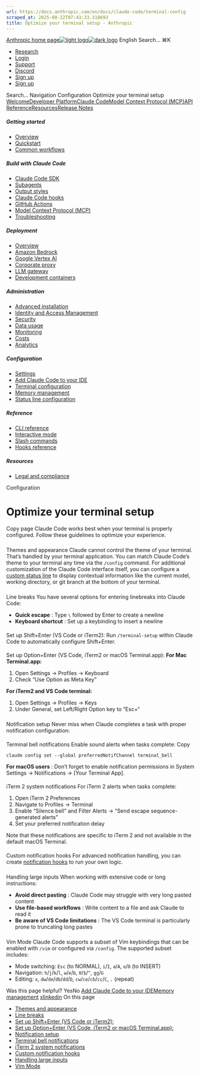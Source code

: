 ```yaml
---
url: https://docs.anthropic.com/en/docs/claude-code/terminal-config
scraped_at: 2025-08-22T07:43:33.318693
title: Optimize your terminal setup - Anthropic
---
```


[Anthropic home page![light logo](https://mintlify.s3.us-west-1.amazonaws.com/anthropic/logo/light.svg)![dark logo](https://mintlify.s3.us-west-1.amazonaws.com/anthropic/logo/dark.svg)](https://docs.anthropic.com/)
English
Search...
⌘K
  * [Research](https://www.anthropic.com/research)
  * [Login](https://console.anthropic.com/login)
  * [Support](https://support.anthropic.com/)
  * [Discord](https://www.anthropic.com/discord)
  * [Sign up](https://console.anthropic.com/login)
  * [Sign up](https://console.anthropic.com/login)


Search...
Navigation
Configuration
Optimize your terminal setup
[Welcome](https://docs.anthropic.com/en/home)[Developer Platform](https://docs.anthropic.com/en/docs/intro)[Claude Code](https://docs.anthropic.com/en/docs/claude-code/overview)[Model Context Protocol (MCP)](https://docs.anthropic.com/en/docs/mcp)[API Reference](https://docs.anthropic.com/en/api/messages)[Resources](https://docs.anthropic.com/en/resources/overview)[Release Notes](https://docs.anthropic.com/en/release-notes/overview)
##### Getting started
  * [Overview](https://docs.anthropic.com/en/docs/claude-code/overview)
  * [Quickstart](https://docs.anthropic.com/en/docs/claude-code/quickstart)
  * [Common workflows](https://docs.anthropic.com/en/docs/claude-code/common-workflows)


##### Build with Claude Code
  * [Claude Code SDK](https://docs.anthropic.com/en/docs/claude-code/sdk)
  * [Subagents](https://docs.anthropic.com/en/docs/claude-code/sub-agents)
  * [Output styles](https://docs.anthropic.com/en/docs/claude-code/output-styles)
  * [Claude Code hooks](https://docs.anthropic.com/en/docs/claude-code/hooks-guide)
  * [GitHub Actions](https://docs.anthropic.com/en/docs/claude-code/github-actions)
  * [Model Context Protocol (MCP)](https://docs.anthropic.com/en/docs/claude-code/mcp)
  * [Troubleshooting](https://docs.anthropic.com/en/docs/claude-code/troubleshooting)


##### Deployment
  * [Overview](https://docs.anthropic.com/en/docs/claude-code/third-party-integrations)
  * [Amazon Bedrock](https://docs.anthropic.com/en/docs/claude-code/amazon-bedrock)
  * [Google Vertex AI](https://docs.anthropic.com/en/docs/claude-code/google-vertex-ai)
  * [Corporate proxy](https://docs.anthropic.com/en/docs/claude-code/corporate-proxy)
  * [LLM gateway](https://docs.anthropic.com/en/docs/claude-code/llm-gateway)
  * [Development containers](https://docs.anthropic.com/en/docs/claude-code/devcontainer)


##### Administration
  * [Advanced installation](https://docs.anthropic.com/en/docs/claude-code/setup)
  * [Identity and Access Management](https://docs.anthropic.com/en/docs/claude-code/iam)
  * [Security](https://docs.anthropic.com/en/docs/claude-code/security)
  * [Data usage](https://docs.anthropic.com/en/docs/claude-code/data-usage)
  * [Monitoring](https://docs.anthropic.com/en/docs/claude-code/monitoring-usage)
  * [Costs](https://docs.anthropic.com/en/docs/claude-code/costs)
  * [Analytics](https://docs.anthropic.com/en/docs/claude-code/analytics)


##### Configuration
  * [Settings](https://docs.anthropic.com/en/docs/claude-code/settings)
  * [Add Claude Code to your IDE](https://docs.anthropic.com/en/docs/claude-code/ide-integrations)
  * [Terminal configuration](https://docs.anthropic.com/en/docs/claude-code/terminal-config)
  * [Memory management](https://docs.anthropic.com/en/docs/claude-code/memory)
  * [Status line configuration](https://docs.anthropic.com/en/docs/claude-code/statusline)


##### Reference
  * [CLI reference](https://docs.anthropic.com/en/docs/claude-code/cli-reference)
  * [Interactive mode](https://docs.anthropic.com/en/docs/claude-code/interactive-mode)
  * [Slash commands](https://docs.anthropic.com/en/docs/claude-code/slash-commands)
  * [Hooks reference](https://docs.anthropic.com/en/docs/claude-code/hooks)


##### Resources
  * [Legal and compliance](https://docs.anthropic.com/en/docs/claude-code/legal-and-compliance)


Configuration
# Optimize your terminal setup
Copy page
Claude Code works best when your terminal is properly configured. Follow these guidelines to optimize your experience.
### 
[​](https://docs.anthropic.com/en/docs/claude-code/terminal-config#themes-and-appearance)
Themes and appearance
Claude cannot control the theme of your terminal. That’s handled by your terminal application. You can match Claude Code’s theme to your terminal any time via the `/config` command.
For additional customization of the Claude Code interface itself, you can configure a [custom status line](https://docs.anthropic.com/en/docs/claude-code/statusline) to display contextual information like the current model, working directory, or git branch at the bottom of your terminal.
### 
[​](https://docs.anthropic.com/en/docs/claude-code/terminal-config#line-breaks)
Line breaks
You have several options for entering linebreaks into Claude Code:
  * **Quick escape** : Type `\` followed by Enter to create a newline
  * **Keyboard shortcut** : Set up a keybinding to insert a newline


#### 
[​](https://docs.anthropic.com/en/docs/claude-code/terminal-config#set-up-shift%2Benter-vs-code-or-iterm2-%3A)
Set up Shift+Enter (VS Code or iTerm2):
Run `/terminal-setup` within Claude Code to automatically configure Shift+Enter.
#### 
[​](https://docs.anthropic.com/en/docs/claude-code/terminal-config#set-up-option%2Benter-vs-code%2C-iterm2-or-macos-terminal-app-%3A)
Set up Option+Enter (VS Code, iTerm2 or macOS Terminal.app):
**For Mac Terminal.app:**
  1. Open Settings → Profiles → Keyboard
  2. Check “Use Option as Meta Key”


**For iTerm2 and VS Code terminal:**
  1. Open Settings → Profiles → Keys
  2. Under General, set Left/Right Option key to “Esc+“


### 
[​](https://docs.anthropic.com/en/docs/claude-code/terminal-config#notification-setup)
Notification setup
Never miss when Claude completes a task with proper notification configuration:
#### 
[​](https://docs.anthropic.com/en/docs/claude-code/terminal-config#terminal-bell-notifications)
Terminal bell notifications
Enable sound alerts when tasks complete:
Copy
```
claude config set --global preferredNotifChannel terminal_bell

```

**For macOS users** : Don’t forget to enable notification permissions in System Settings → Notifications → [Your Terminal App].
#### 
[​](https://docs.anthropic.com/en/docs/claude-code/terminal-config#iterm-2-system-notifications)
iTerm 2 system notifications
For iTerm 2 alerts when tasks complete:
  1. Open iTerm 2 Preferences
  2. Navigate to Profiles → Terminal
  3. Enable “Silence bell” and Filter Alerts → “Send escape sequence-generated alerts”
  4. Set your preferred notification delay


Note that these notifications are specific to iTerm 2 and not available in the default macOS Terminal.
#### 
[​](https://docs.anthropic.com/en/docs/claude-code/terminal-config#custom-notification-hooks)
Custom notification hooks
For advanced notification handling, you can create [notification hooks](https://docs.anthropic.com/en/docs/claude-code/hooks#notification) to run your own logic.
### 
[​](https://docs.anthropic.com/en/docs/claude-code/terminal-config#handling-large-inputs)
Handling large inputs
When working with extensive code or long instructions:
  * **Avoid direct pasting** : Claude Code may struggle with very long pasted content
  * **Use file-based workflows** : Write content to a file and ask Claude to read it
  * **Be aware of VS Code limitations** : The VS Code terminal is particularly prone to truncating long pastes


### 
[​](https://docs.anthropic.com/en/docs/claude-code/terminal-config#vim-mode)
Vim Mode
Claude Code supports a subset of Vim keybindings that can be enabled with `/vim` or configured via `/config`.
The supported subset includes:
  * Mode switching: `Esc` (to NORMAL), `i`/`I`, `a`/`A`, `o`/`O` (to INSERT)
  * Navigation: `h`/`j`/`k`/`l`, `w`/`e`/`b`, `0`/`$`/`^`, `gg`/`G`
  * Editing: `x`, `dw`/`de`/`db`/`dd`/`D`, `cw`/`ce`/`cb`/`cc`/`C`, `.` (repeat)


Was this page helpful?
YesNo
[Add Claude Code to your IDE](https://docs.anthropic.com/en/docs/claude-code/ide-integrations)[Memory management](https://docs.anthropic.com/en/docs/claude-code/memory)
[x](https://x.com/AnthropicAI)[linkedin](https://www.linkedin.com/company/anthropicresearch)
On this page
  * [Themes and appearance](https://docs.anthropic.com/en/docs/claude-code/terminal-config#themes-and-appearance)
  * [Line breaks](https://docs.anthropic.com/en/docs/claude-code/terminal-config#line-breaks)
  * [Set up Shift+Enter (VS Code or iTerm2):](https://docs.anthropic.com/en/docs/claude-code/terminal-config#set-up-shift%2Benter-vs-code-or-iterm2-%3A)
  * [Set up Option+Enter (VS Code, iTerm2 or macOS Terminal.app):](https://docs.anthropic.com/en/docs/claude-code/terminal-config#set-up-option%2Benter-vs-code%2C-iterm2-or-macos-terminal-app-%3A)
  * [Notification setup](https://docs.anthropic.com/en/docs/claude-code/terminal-config#notification-setup)
  * [Terminal bell notifications](https://docs.anthropic.com/en/docs/claude-code/terminal-config#terminal-bell-notifications)
  * [iTerm 2 system notifications](https://docs.anthropic.com/en/docs/claude-code/terminal-config#iterm-2-system-notifications)
  * [Custom notification hooks](https://docs.anthropic.com/en/docs/claude-code/terminal-config#custom-notification-hooks)
  * [Handling large inputs](https://docs.anthropic.com/en/docs/claude-code/terminal-config#handling-large-inputs)
  * [Vim Mode](https://docs.anthropic.com/en/docs/claude-code/terminal-config#vim-mode)



